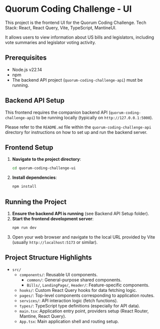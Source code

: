 # Quorum Coding Challenge - UI

This project is the frontend UI for the Quorum Coding Challenge.
Tech Stack: React, React Query, Vite, TypeScript, MantineUI.

It allows users to view information about US bills and legislators, including vote summaries and legislator voting activity.

## Prerequisites

*   Node.js v22.14
*   npm 
*   The backend API project (`quorum-coding-challenge-api`) must be running.

## Backend API Setup

This frontend requires the companion backend API (`quorum-coding-challenge-api`) to be running locally (typically on `http://127.0.0.1:5000`).

Please refer to the `README.md` file within the `quorum-coding-challenge-api` directory for instructions on how to set up and run the backend server.

## Frontend Setup

1.  **Navigate to the project directory**:
    ```bash
    cd quorum-coding-challenge-ui
    ```

2.  **Install dependencies**:
    ```bash
    npm install
    ```

## Running the Project

1.  **Ensure the backend API is running** (see Backend API Setup folder).
2.  **Start the frontend development server**:
    ```bash
    npm run dev
    ```
3.  Open your web browser and navigate to the local URL provided by Vite (usually `http://localhost:5173` or similar).

## Project Structure Highlights

*   `src/`
    *   `components/`: Reusable UI components.
        *   `common/`: General-purpose shared components.
        *   `Bills/`, `LandingPage/`, `Header/`: Feature-specific components.
    *   `hooks/`: Custom React Query hooks for data fetching logic.
    *   `pages/`: Top-level components corresponding to application routes.
    *   `services/`: API interaction logic (fetch functions).
    *   `types/`: TypeScript type definitions (especially for API data).
    *   `main.tsx`: Application entry point, providers setup (React Router, Mantine, React Query).
    *   `App.tsx`: Main application shell and routing setup.

